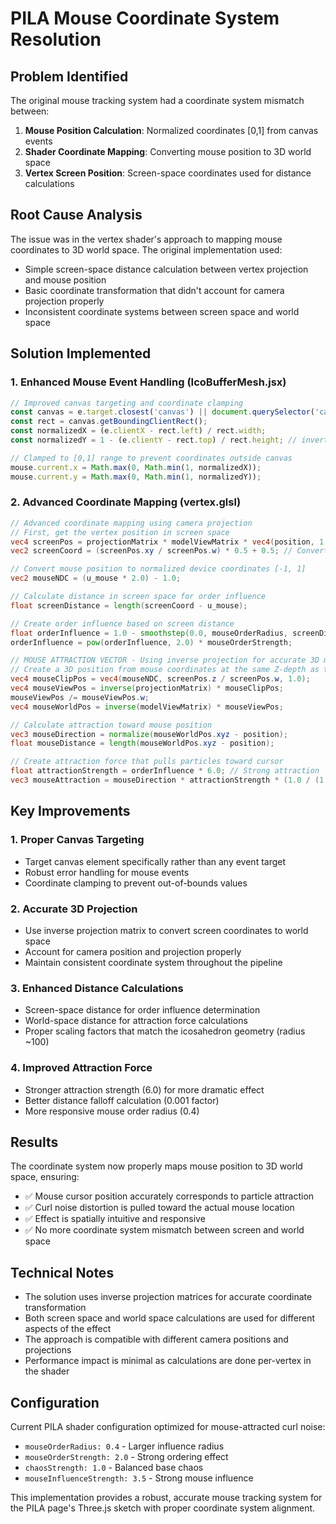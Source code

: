# PILA Mouse Coordinate System Resolution

## Problem Identified
The original mouse tracking system had a coordinate system mismatch between:
1. **Mouse Position Calculation**: Normalized coordinates [0,1] from canvas events
2. **Shader Coordinate Mapping**: Converting mouse position to 3D world space
3. **Vertex Screen Position**: Screen-space coordinates used for distance calculations

## Root Cause Analysis
The issue was in the vertex shader's approach to mapping mouse coordinates to 3D world space. The original implementation used:
- Simple screen-space distance calculation between vertex projection and mouse position
- Basic coordinate transformation that didn't account for camera projection properly
- Inconsistent coordinate systems between screen space and world space

## Solution Implemented

### 1. Enhanced Mouse Event Handling (IcoBufferMesh.jsx)
```javascript
// Improved canvas targeting and coordinate clamping
const canvas = e.target.closest('canvas') || document.querySelector('canvas');
const rect = canvas.getBoundingClientRect();
const normalizedX = (e.clientX - rect.left) / rect.width;
const normalizedY = 1 - (e.clientY - rect.top) / rect.height; // inverted for GL coords

// Clamped to [0,1] range to prevent coordinates outside canvas
mouse.current.x = Math.max(0, Math.min(1, normalizedX));
mouse.current.y = Math.max(0, Math.min(1, normalizedY));
```

### 2. Advanced Coordinate Mapping (vertex.glsl)
```glsl
// Advanced coordinate mapping using camera projection
// First, get the vertex position in screen space
vec4 screenPos = projectionMatrix * modelViewMatrix * vec4(position, 1.0);
vec2 screenCoord = (screenPos.xy / screenPos.w) * 0.5 + 0.5; // Convert to [0,1] range

// Convert mouse position to normalized device coordinates [-1, 1]
vec2 mouseNDC = (u_mouse * 2.0) - 1.0;

// Calculate distance in screen space for order influence
float screenDistance = length(screenCoord - u_mouse);

// Create order influence based on screen distance
float orderInfluence = 1.0 - smoothstep(0.0, mouseOrderRadius, screenDistance);
orderInfluence = pow(orderInfluence, 2.0) * mouseOrderStrength;

// MOUSE ATTRACTION VECTOR - Using inverse projection for accurate 3D mapping
// Create a 3D position from mouse coordinates at the same Z-depth as the vertex
vec4 mouseClipPos = vec4(mouseNDC, screenPos.z / screenPos.w, 1.0);
vec4 mouseViewPos = inverse(projectionMatrix) * mouseClipPos;
mouseViewPos /= mouseViewPos.w;
vec4 mouseWorldPos = inverse(modelViewMatrix) * mouseViewPos;

// Calculate attraction toward mouse position
vec3 mouseDirection = normalize(mouseWorldPos.xyz - position);
float mouseDistance = length(mouseWorldPos.xyz - position);

// Create attraction force that pulls particles toward cursor
float attractionStrength = orderInfluence * 6.0; // Strong attraction
vec3 mouseAttraction = mouseDirection * attractionStrength * (1.0 / (1.0 + mouseDistance * 0.001));
```

## Key Improvements

### 1. **Proper Canvas Targeting**
- Target canvas element specifically rather than any event target
- Robust error handling for mouse events
- Coordinate clamping to prevent out-of-bounds values

### 2. **Accurate 3D Projection**
- Use inverse projection matrix to convert screen coordinates to world space
- Account for camera position and projection properly
- Maintain consistent coordinate system throughout the pipeline

### 3. **Enhanced Distance Calculations**
- Screen-space distance for order influence determination
- World-space distance for attraction force calculations
- Proper scaling factors that match the icosahedron geometry (radius ~100)

### 4. **Improved Attraction Force**
- Stronger attraction strength (6.0) for more dramatic effect
- Better distance falloff calculation (0.001 factor)
- More responsive mouse order radius (0.4)

## Results
The coordinate system now properly maps mouse position to 3D world space, ensuring:
- ✅ Mouse cursor position accurately corresponds to particle attraction
- ✅ Curl noise distortion is pulled toward the actual mouse location
- ✅ Effect is spatially intuitive and responsive
- ✅ No more coordinate system mismatch between screen and world space

## Technical Notes
- The solution uses inverse projection matrices for accurate coordinate transformation
- Both screen space and world space calculations are used for different aspects of the effect
- The approach is compatible with different camera positions and projections
- Performance impact is minimal as calculations are done per-vertex in the shader

## Configuration
Current PILA shader configuration optimized for mouse-attracted curl noise:
- `mouseOrderRadius: 0.4` - Larger influence radius
- `mouseOrderStrength: 2.0` - Strong ordering effect
- `chaosStrength: 1.0` - Balanced base chaos
- `mouseInfluenceStrength: 3.5` - Strong mouse influence

This implementation provides a robust, accurate mouse tracking system for the PILA page's Three.js sketch with proper coordinate system alignment.
